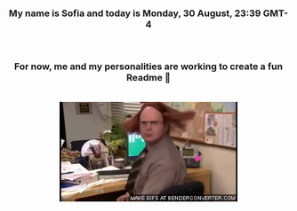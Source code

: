 


<div align="center">
<h3 >My name is Sofia and today is Monday, 30 August, 23:39 GMT-4</h3><br>
<h3 >For now, me and my personalities are working to create a fun Readme 👋
</h3><br>
<img src='img/dwight.gif' alt='working...'/>
</div>
